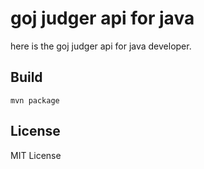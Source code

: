 # goj judger api for java

here is the goj judger api for java developer.

## Build

```shell
mvn package
```

## License

MIT License

